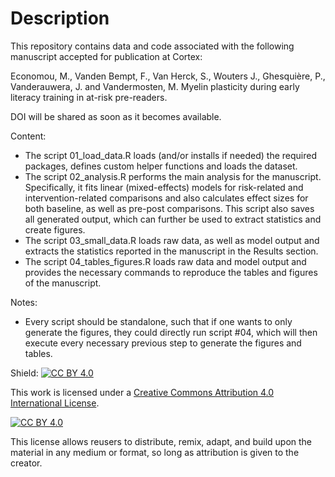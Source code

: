 # Description

This repository contains data and code associated with the following manuscript accepted for publication at Cortex:

Economou, M., Vanden Bempt, F., Van Herck, S., Wouters J.,  Ghesquière, P., Vanderauwera, J. and Vandermosten, M. Myelin plasticity during early literacy training in at-risk pre-readers.

DOI will be shared as soon as it becomes available.

Content:

- The script 01_load_data.R loads (and/or installs if needed) the required packages, defines custom helper functions and loads the dataset. 
- The script 02_analysis.R performs the main analysis for the manuscript. Specifically, it fits linear (mixed-effects) models for risk-related and intervention-related comparisons and also calculates effect sizes for both baseline, as well as pre-post comparisons. This script also saves all generated output, which can further be used to extract statistics and create figures.
- The script 03_small_data.R loads raw data, as well as model output and extracts the statistics reported in the manuscript in the Results section.
- The script 04_tables_figures.R loads raw data and model output and provides the necessary commands to reproduce the tables and figures of the manuscript.

Notes:
- Every script should be standalone, such that if one wants to only generate the figures, they could directly run script #04, which will then execute every necessary previous step to generate the figures and tables.


Shield: [![CC BY 4.0][cc-by-shield]][cc-by]

This work is licensed under a
[Creative Commons Attribution 4.0 International License][cc-by].

[![CC BY 4.0][cc-by-image]][cc-by]

[cc-by]: http://creativecommons.org/licenses/by/4.0/
[cc-by-image]: https://i.creativecommons.org/l/by/4.0/88x31.png
[cc-by-shield]: https://img.shields.io/badge/License-CC%20BY%204.0-lightgrey.svg

This license allows reusers to distribute, remix, adapt, and build upon the material in any medium or format, so long as attribution is given to the creator.
